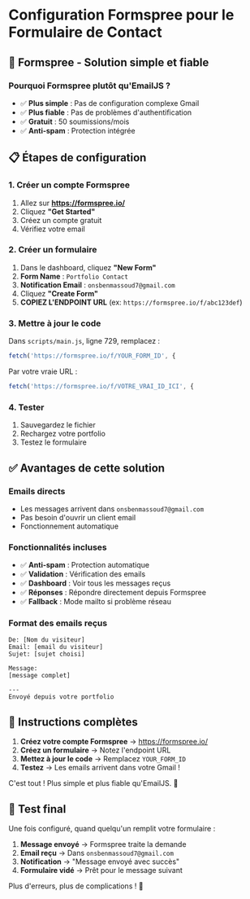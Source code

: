 # Configuration Formspree pour le Formulaire de Contact

## 🚀 Formspree - Solution simple et fiable

### Pourquoi Formspree plutôt qu'EmailJS ?
- ✅ **Plus simple** : Pas de configuration complexe Gmail
- ✅ **Plus fiable** : Pas de problèmes d'authentification
- ✅ **Gratuit** : 50 soumissions/mois
- ✅ **Anti-spam** : Protection intégrée

## 📋 Étapes de configuration

### 1. Créer un compte Formspree
1. Allez sur **https://formspree.io/**
2. Cliquez **"Get Started"**
3. Créez un compte gratuit
4. Vérifiez votre email

### 2. Créer un formulaire
1. Dans le dashboard, cliquez **"New Form"**
2. **Form Name** : `Portfolio Contact`
3. **Notification Email** : `onsbenmassoud7@gmail.com`
4. Cliquez **"Create Form"**
5. **COPIEZ L'ENDPOINT URL** (ex: `https://formspree.io/f/abc123def`)

### 3. Mettre à jour le code
Dans `scripts/main.js`, ligne 729, remplacez :
```javascript
fetch('https://formspree.io/f/YOUR_FORM_ID', {
```

Par votre vraie URL :
```javascript
fetch('https://formspree.io/f/VOTRE_VRAI_ID_ICI', {
```

### 4. Tester
1. Sauvegardez le fichier
2. Rechargez votre portfolio
3. Testez le formulaire

## ✅ Avantages de cette solution

### **Emails directs**
- Les messages arrivent dans `onsbenmassoud7@gmail.com`
- Pas besoin d'ouvrir un client email
- Fonctionnement automatique

### **Fonctionnalités incluses**
- ✅ **Anti-spam** : Protection automatique
- ✅ **Validation** : Vérification des emails
- ✅ **Dashboard** : Voir tous les messages reçus
- ✅ **Réponses** : Répondre directement depuis Formspree
- ✅ **Fallback** : Mode mailto si problème réseau

### **Format des emails reçus**
```
De: [Nom du visiteur]
Email: [email du visiteur]
Sujet: [sujet choisi]

Message:
[message complet]

---
Envoyé depuis votre portfolio
```

## 🔄 Instructions complètes

1. **Créez votre compte Formspree** → https://formspree.io/
2. **Créez un formulaire** → Notez l'endpoint URL
3. **Mettez à jour le code** → Remplacez `YOUR_FORM_ID`
4. **Testez** → Les emails arrivent dans votre Gmail !

C'est tout ! Plus simple et plus fiable qu'EmailJS. 🚀

## 📧 Test final
Une fois configuré, quand quelqu'un remplit votre formulaire :
1. **Message envoyé** → Formspree traite la demande
2. **Email reçu** → Dans `onsbenmassoud7@gmail.com`
3. **Notification** → "Message envoyé avec succès"
4. **Formulaire vidé** → Prêt pour le message suivant

Plus d'erreurs, plus de complications ! 🎉